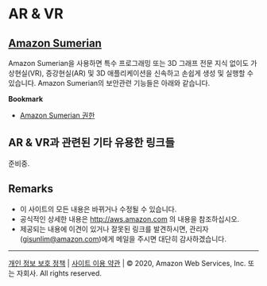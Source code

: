 # AR & VR

## [Amazon Sumerian](https://aws.amazon.com/ko/sumerian/?nc2=h_m1)

Amazon Sumerian을 사용하면 특수 프로그래밍 또는 3D 그래프 전문 지식 없이도 가상현실(VR), 증강현실(AR) 및 3D 애플리케이션을 신속하고 손쉽게 생성 및 실행할 수 있습니다. Amazon Sumerian의 보안관련 기능들은 아래와 같습니다.

**Bookmark**

* [Amazon Sumerian 권한](https://docs.aws.amazon.com/ko_kr/sumerian/latest/userguide/sumerian-permissions.html)


 
## AR & VR과 관련된 기타 유용한 링크들

준비중.


## Remarks

* 이 사이트의 모든 내용은 바뀌거나 수정될 수 있습니다.
* 공식적인 상세한 내용은 http://aws.amazon.com 의 내용을 참조하십시오.
* 제공되는 내용에 이견이 있거나 잘못된 링크를 발견하시면, 관리자(gisunlim@amazon.com)에게 메일을 주시면 대단히 감사하겠습니다.

---

[개인 정보 보호 정책](https://aws.amazon.com/privacy/?nc1=f_pr) | [사이트 이용 약관](https://aws.amazon.com/terms/?nc1=f_pr) | © 2020, Amazon Web Services, Inc. 또는 자회사. All rights reserved. 


<script type="text/javascript" src="http://www.websitegoodies.com/counter.php?id=72613&color=%23183fd8"></script>